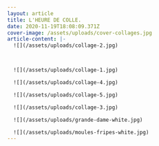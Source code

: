 ```yaml
---
layout: article
title: L'HEURE DE COLLE.
date: 2020-11-19T18:08:09.371Z
cover-image: /assets/uploads/cover-collages.jpg
article-content: |-
  ![](/assets/uploads/collage-2.jpg)



  ![](/assets/uploads/collage-1.jpg)

  ![](/assets/uploads/collage-4.jpg)

  ![](/assets/uploads/collage-5.jpg)

  ![](/assets/uploads/collage-3.jpg)

  ![](/assets/uploads/grande-dame-white.jpg)

  ![](/assets/uploads/moules-fripes-white.jpg)
---
```

